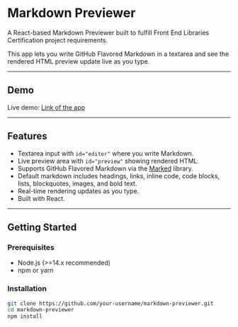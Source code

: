 # Markdown Previewer

A React-based Markdown Previewer built to fulfill Front End Libraries Certification project requirements.

This app lets you write GitHub Flavored Markdown in a textarea and see the rendered HTML preview update live as you type.

---

## Demo

Live demo: [Link of the app](https://markdown-previewer-ten-hazel.vercel.app/)

---

## Features

- Textarea input with `id="editor"` where you write Markdown.
- Live preview area with `id="preview"` showing rendered HTML.
- Supports GitHub Flavored Markdown via the [Marked](https://marked.js.org/) library.
- Default markdown includes headings, links, inline code, code blocks, lists, blockquotes, images, and bold text.
- Real-time rendering updates as you type.
- Built with React.

---

## Getting Started

### Prerequisites

- Node.js (>=14.x recommended)
- npm or yarn

### Installation

```bash
git clone https://github.com/your-username/markdown-previewer.git
cd markdown-previewer
npm install
